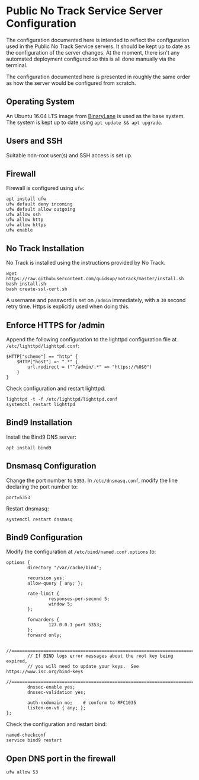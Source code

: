 # Public No Track Service Server Configuration

The configuration documented here is intended to reflect the configuration
used in the Public No Track Service servers. It should be kept up to date
as the configuration of the server changes. At the moment, there isn't any
automated deployment configured so this is all done manually via the terminal.

The configuration documented here is presented in roughly the same order as
how the server would be configured from scratch.

## Operating System

An Ubuntu 16.04 LTS image from [BinaryLane] is used as the base system.
The system is kept up to date using `apt update && apt upgrade`.

## Users and SSH

Suitable non-root user(s) and SSH access is set up.

## Firewall

Firewall is configured using `ufw`:

```
apt install ufw
ufw default deny incoming
ufw default allow outgoing
ufw allow ssh
ufw allow http
ufw allow https
ufw enable
```

## No Track Installation

No Track is installed using the instructions provided by No Track.

```
wget https://raw.githubusercontent.com/quidsup/notrack/master/install.sh  
bash install.sh
bash create-ssl-cert.sh
```

A username and password is set on `/admin` immediately, with a `30` second retry
time. Https is explicitly used when doing this.

## Enforce HTTPS for /admin

Append the following configuration to the lighttpd configuration file at
`/etc/lighttpd/lighttpd.conf`:

```
$HTTP["scheme"] == "http" {
    $HTTP["host"] =~ ".*" {
        url.redirect = ("^/admin/.*" => "https://%0$0")
    }
}
```

Check configuration and restart lighttpd:

```
lighttpd -t -f /etc/lighttpd/lighttpd.conf
systemctl restart lighttpd
```

## Bind9 Installation

Install the Bind9 DNS server:

```
apt install bind9
```

## Dnsmasq Configuration

Change the port number to `5353`. In `/etc/dnsmasq.conf`, modify the line
declaring the port number to:

```
port=5353
```

Restart dnsmasq:

```
systemctl restart dnsmasq
```

## Bind9 Configuration

Modify the configuration at `/etc/bind/named.conf.options` to:

```
options {
        directory "/var/cache/bind";

        recursion yes;
        allow-query { any; };

        rate-limit {
                responses-per-second 5;
                window 5;
        };

        forwarders {
                127.0.0.1 port 5353;
        };
        forward only;

        //========================================================================
        // If BIND logs error messages about the root key being expired,
        // you will need to update your keys.  See https://www.isc.org/bind-keys
        //========================================================================
        dnssec-enable yes;
        dnssec-validation yes;

        auth-nxdomain no;    # conform to RFC1035
        listen-on-v6 { any; };
};
```

Check the configuration and restart bind:

```
named-checkconf
service bind9 restart
```

## Open DNS port in the firewall

```
ufw allow 53
```

[BinaryLane]: https://www.binarylane.com.au
